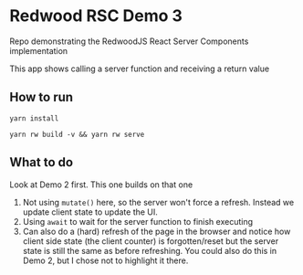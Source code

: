# Redwood RSC Demo 3

Repo demonstrating the RedwoodJS React Server Components implementation

This app shows calling a server function and receiving a return value

## How to run

`yarn install`

`yarn rw build -v && yarn rw serve`

## What to do

Look at Demo 2 first. This one builds on that one

1. Not using `mutate()` here, so the server won't force a refresh. Instead we
   update client state to update the UI.
2. Using `await` to wait for the server function to finish executing
3. Can also do a (hard) refresh of the page in the browser and notice how
   client side state (the client counter) is forgotten/reset but the server
   state is still the same as before refreshing. You could also do this in
   Demo 2, but I chose not to highlight it there.
